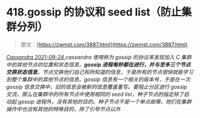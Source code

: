 <!--yml
category: 未分类
date: 0001-01-01 00:00:00
--->

# 418.gossip 的协议和 seed list（防止集群分列）

> 原文：[https://zwmst.com/3887.html](https://zwmst.com/3887.html)

   [ *Cassandra* ](https://zwmst.com/cassandra)*[ <time datetime="2021-09-24T14:28:49+08:00"> 2021-09-24 </time> ](https://zwmst.com/3887.html)  cassandra 使用称为 gossip 的协议来发现加入 C 集群中的其他节点的位置和状态信息。**gossip 进程每秒都在进行，并与至多三个节点交换状态信息**。节点交换他们自己和所知道的信息，于是所有的节点很快就能学习到整个集群中的其他节点的信息。gossip 信息有一个相关的版本号，于是在一次 gossip 信息交换中，旧的信息会被新的信息覆盖重写。要阻止分区进行 gossip 交流，那么在集群中的所有节点中使用相同的 seed list，种子节点的指定除了启动起 gossip 进程外，没有其他的目的。种子节点不是一个单点故障，他们在集群操作中也没有其他的特殊目的，除了引导节点以外*
